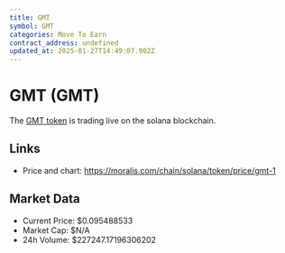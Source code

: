 ```yaml
---
title: GMT
symbol: GMT
categories: Move To Earn
contract_address: undefined
updated_at: 2025-01-27T14:49:07.902Z
---
```


# GMT (GMT)
The [GMT token](https://moralis.com/chain/solana/token/price/gmt-1) is trading live on the solana blockchain.

## Links
- Price and chart: https://moralis.com/chain/solana/token/price/gmt-1

## Market Data
- Current Price: $0.095488533
- Market Cap: $N/A
- 24h Volume: $227247.17196306202
